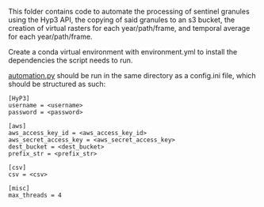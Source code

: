 This folder contains code to automate the processing of sentinel granules using the Hyp3 API, the copying of said granules to an s3 bucket, the creation of virtual rasters for each year/path/frame, and temporal average for each year/path/frame.

Create a conda virtual environment with environment.yml to install the dependencies the script needs to run. 

[automation.py](automation.py) should be run in the same directory as a config.ini file, which should be structured as such:

```
[HyP3]
username = <username>
password = <password>

[aws]
aws_access_key_id = <aws_access_key_id>
aws_secret_access_key = <aws_secret_access_key>
dest_bucket = <dest_bucket>
prefix_str = <prefix_str>

[csv]
csv = <csv>

[misc]
max_threads = 4

```
